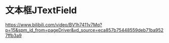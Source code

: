 # 文本框JTextField



https://www.bilibili.com/video/BV1h7411v7Mq?p=15&spm_id_from=pageDriver&vd_source=eca857b75448559deb71ba9527ffb3a9